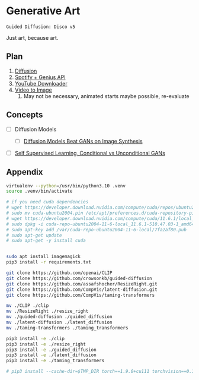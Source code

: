 # Generative Art

 `Guided Diffusion: Disco v5`

Just art, because art.

## Plan

1. [Diffusion](docs/disco_diffusion_v5.ipynb)
2. [Spotify + Genius API](https://medium.com/swlh/how-to-leverage-spotify-api-genius-lyrics-for-data-science-tasks-in-python-c36cdfb55cf)
3. [YouTube Downloader](https://www.geeksforgeeks.org/pytube-python-library-download-youtube-videos/)
4. [Video to Image](https://stackoverflow.com/questions/33311153/python-extracting-and-saving-video-frames)
   1. May not be necessary, animated starts maybe possible, re-evaluate


## Concepts

- [ ] Diffusion Models
  - [ ] [Diffusion Models Beat GANs on Image Synthesis](https://arxiv.org/abs/2105.05233)
- [ ] [Self Supervised Learning, Conditional vs Unconditional GANs](https://towardsdatascience.com/self-supervised-gans-2aec1eadaccd)


## Appendix


```bash
virtualenv --python=/usr/bin/python3.10 .venv
source .venv/bin/activate

# if you need cuda dependencies
# wget https://developer.download.nvidia.com/compute/cuda/repos/ubuntu2004/x86_64/cuda-ubuntu2004.pin
# sudo mv cuda-ubuntu2004.pin /etc/apt/preferences.d/cuda-repository-pin-600
# wget https://developer.download.nvidia.com/compute/cuda/11.6.1/local_installers/cuda-repo-ubuntu2004-11-6-local_11.6.1-510.47.03-1_amd64.deb
# sudo dpkg -i cuda-repo-ubuntu2004-11-6-local_11.6.1-510.47.03-1_amd64.deb
# sudo apt-key add /var/cuda-repo-ubuntu2004-11-6-local/7fa2af80.pub
# sudo apt-get update
# sudo apt-get -y install cuda


sudo apt install imagemagick
pip3 install -r requirements.txt

git clone https://github.com/openai/CLIP
git clone https://github.com/crowsonkb/guided-diffusion
git clone https://github.com/assafshocher/ResizeRight.git
git clone https://github.com/CompVis/latent-diffusion.git
git clone https://github.com/CompVis/taming-transformers

mv ./CLIP ./clip
mv ./ResizeRight ./resize_right
mv ./guided-diffusion ./guided_diffusion
mv ./latent-diffusion ./latent_diffusion
mv ./taming-transformers ./taming_transformers

pip3 install -e ./clip
pip3 install -e ./resize_right
pip3 install -e ./guided_diffusion
pip3 install -e ./latent_diffusion
pip3 install -e ./taming_transformers

# pip3 install --cache-dir=$TMP_DIR torch==1.9.0+cu111 torchvision==0.10.0+cu111 torchaudio==0.9.0 -f https://download.pytorch.org/whl/torch_stable.html

```
